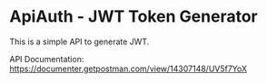 # ApiAuth - JWT Token Generator

This is a simple API to generate JWT.

API Documentation: https://documenter.getpostman.com/view/14307148/UV5f7YoX
